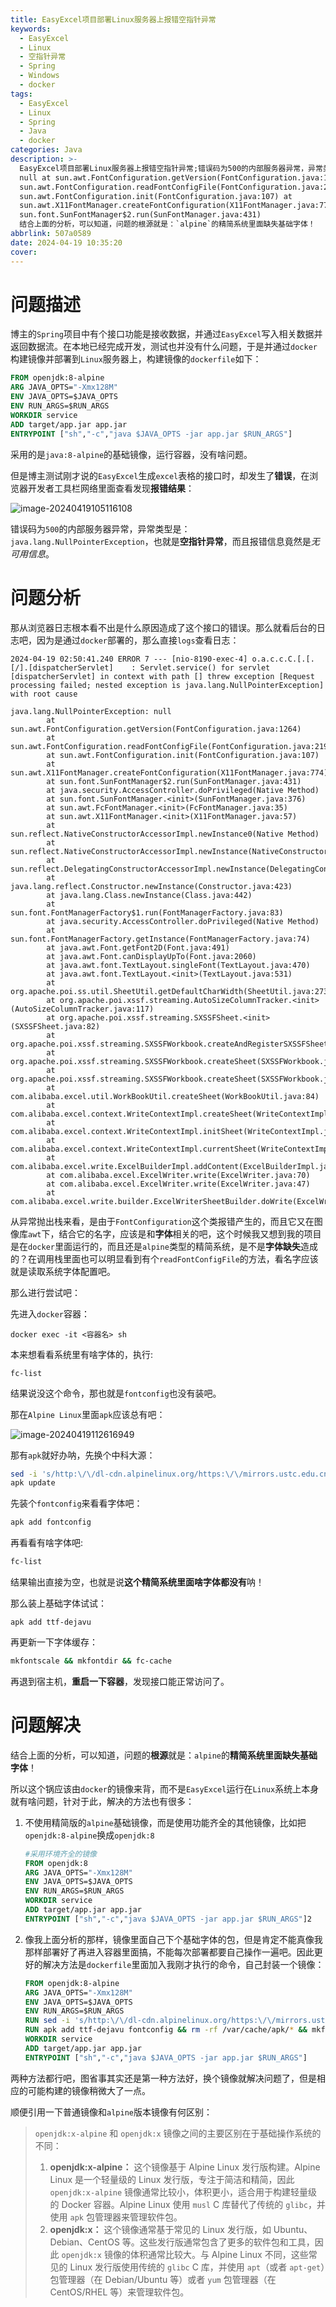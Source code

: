 ```yaml
---
title: EasyExcel项目部署Linux服务器上报错空指针异常
keywords:
  - EasyExcel
  - Linux
  - 空指针异常
  - Spring
  - Windows
  - docker
tags:
  - EasyExcel
  - Linux
  - Spring
  - Java
  - docker
categories: Java
description: >-
  EasyExcel项目部署Linux服务器上报错空指针异常;错误码为500的内部服务器异常，异常类型是：`java.lang.NullPointerException`，也就是空指针异常，而且报错信息竟然是无可用信息。日志根本看不出是什么原因造成了这个接口的错误。那么就看后台的日志吧，因为是通过`docker`部署的，那么直接`logs`查看日志：java.lang.NullPointerException:
  null at sun.awt.FontConfiguration.getVersion(FontConfiguration.java:1264) at
  sun.awt.FontConfiguration.readFontConfigFile(FontConfiguration.java:219) at
  sun.awt.FontConfiguration.init(FontConfiguration.java:107) at
  sun.awt.X11FontManager.createFontConfiguration(X11FontManager.java:774) at
  sun.font.SunFontManager$2.run(SunFontManager.java:431)
  结合上面的分析，可以知道，问题的根源就是：`alpine`的精简系统里面缺失基础字体！
abbrlink: 507a0589
date: 2024-04-19 10:35:20
cover:
---
```


# 问题描述

博主的`Spring`项目中有个接口功能是接收数据，并通过`EasyExcel`写入相关数据并返回数据流。在本地已经完成开发，测试也并没有什么问题，于是并通过`docker`构建镜像并部署到`Linux`服务器上，构建镜像的`dockerfile`如下：

```dockerfile
FROM openjdk:8-alpine
ARG JAVA_OPTS="-Xmx128M"
ENV JAVA_OPTS=$JAVA_OPTS
ENV RUN_ARGS=$RUN_ARGS
WORKDIR service
ADD target/app.jar app.jar
ENTRYPOINT ["sh","-c","java $JAVA_OPTS -jar app.jar $RUN_ARGS"]
```

采用的是`java:8-alpine`的基础镜像，运行容器，没有啥问题。

但是博主测试刚才说的`EasyExcel`生成`excel`表格的接口时，却发生了**错误**，在浏览器开发者工具栏网络里面查看发现**报错结果**：

![image-20240419105116108](https://gitlab.com/Echo-xzp/Resource/-/raw/main/img/2024/04/19_10_51_23_image-20240419105116108.png)

错误码为`500`的内部服务器异常，异常类型是：`java.lang.NullPointerException`，也就是**空指针异常**，而且报错信息竟然是*无可用信息*。

# 问题分析

那从浏览器日志根本看不出是什么原因造成了这个接口的错误。那么就看后台的日志吧，因为是通过`docker`部署的，那么直接`logs`查看日志：

```
2024-04-19 02:50:41.240 ERROR 7 --- [nio-8190-exec-4] o.a.c.c.C.[.[.[/].[dispatcherServlet]    : Servlet.service() for servlet [dispatcherServlet] in context with path [] threw exception [Request processing failed; nested exception is java.lang.NullPointerException] with root cause

java.lang.NullPointerException: null
        at sun.awt.FontConfiguration.getVersion(FontConfiguration.java:1264)
        at sun.awt.FontConfiguration.readFontConfigFile(FontConfiguration.java:219)
        at sun.awt.FontConfiguration.init(FontConfiguration.java:107)
        at sun.awt.X11FontManager.createFontConfiguration(X11FontManager.java:774)
        at sun.font.SunFontManager$2.run(SunFontManager.java:431)
        at java.security.AccessController.doPrivileged(Native Method)
        at sun.font.SunFontManager.<init>(SunFontManager.java:376)
        at sun.awt.FcFontManager.<init>(FcFontManager.java:35)
        at sun.awt.X11FontManager.<init>(X11FontManager.java:57)
        at sun.reflect.NativeConstructorAccessorImpl.newInstance0(Native Method)
        at sun.reflect.NativeConstructorAccessorImpl.newInstance(NativeConstructorAccessorImpl.java:62)
        at sun.reflect.DelegatingConstructorAccessorImpl.newInstance(DelegatingConstructorAccessorImpl.java:45)
        at java.lang.reflect.Constructor.newInstance(Constructor.java:423)
        at java.lang.Class.newInstance(Class.java:442)
        at sun.font.FontManagerFactory$1.run(FontManagerFactory.java:83)
        at java.security.AccessController.doPrivileged(Native Method)
        at sun.font.FontManagerFactory.getInstance(FontManagerFactory.java:74)
        at java.awt.Font.getFont2D(Font.java:491)
        at java.awt.Font.canDisplayUpTo(Font.java:2060)
        at java.awt.font.TextLayout.singleFont(TextLayout.java:470)
        at java.awt.font.TextLayout.<init>(TextLayout.java:531)
        at org.apache.poi.ss.util.SheetUtil.getDefaultCharWidth(SheetUtil.java:273)
        at org.apache.poi.xssf.streaming.AutoSizeColumnTracker.<init>(AutoSizeColumnTracker.java:117)
        at org.apache.poi.xssf.streaming.SXSSFSheet.<init>(SXSSFSheet.java:82)
        at org.apache.poi.xssf.streaming.SXSSFWorkbook.createAndRegisterSXSSFSheet(SXSSFWorkbook.java:684)
        at org.apache.poi.xssf.streaming.SXSSFWorkbook.createSheet(SXSSFWorkbook.java:705)
        at org.apache.poi.xssf.streaming.SXSSFWorkbook.createSheet(SXSSFWorkbook.java:88)
        at com.alibaba.excel.util.WorkBookUtil.createSheet(WorkBookUtil.java:84)
        at com.alibaba.excel.context.WriteContextImpl.createSheet(WriteContextImpl.java:223)
        at com.alibaba.excel.context.WriteContextImpl.initSheet(WriteContextImpl.java:182)
        at com.alibaba.excel.context.WriteContextImpl.currentSheet(WriteContextImpl.java:135)
        at com.alibaba.excel.write.ExcelBuilderImpl.addContent(ExcelBuilderImpl.java:54)
        at com.alibaba.excel.ExcelWriter.write(ExcelWriter.java:70)
        at com.alibaba.excel.ExcelWriter.write(ExcelWriter.java:47)
        at com.alibaba.excel.write.builder.ExcelWriterSheetBuilder.doWrite(ExcelWriterSheetBuilder.java:62)
```

从异常抛出栈来看，是由于`FontConfiguration`这个类报错产生的，而且它又在图像库`awt`下，结合它的名字，应该是和**字体**相关的吧，这个时候我又想到我的项目是在`docker`里面运行的，而且还是`alpine`类型的精简系统，是不是**字体缺失**造成的？在调用栈里面也可以明显看到有个`readFontConfigFile`的方法，看名字应该就是读取系统字体配置吧。

那么进行尝试吧：

先进入`docker`容器：

```
docker exec -it <容器名> sh
```

本来想看看系统里有啥字体的，执行:

```
fc-list
```

结果说没这个命令，那也就是`fontconfig`也没有装吧。

那在`Alpine Linux`里面`apk`应该总有吧：

![image-20240419112616949](https://gitlab.com/Echo-xzp/Resource/-/raw/main/img/2024/04/19_11_26_17_image-20240419112616949.png)

那有`apk`就好办呐，先换个中科大源：

```bash
sed -i 's/http:\/\/dl-cdn.alpinelinux.org/https:\/\/mirrors.ustc.edu.cn/g' /etc/apk/repositories
apk update
```

先装个`fontconfig`来看看字体吧：

```bash
apk add fontconfig
```

再看看有啥字体吧:

```bash
fc-list
```

结果输出直接为空，也就是说**这个精简系统里面啥字体都没有**呐！

那么装上基础字体试试：

```
apk add ttf-dejavu
```

再更新一下字体缓存：

```bash
mkfontscale && mkfontdir && fc-cache
```

再退到宿主机，**重启一下容器**，发现接口能正常访问了。

# 问题解决

结合上面的分析，可以知道，问题的**根源**就是：`alpine`的**精简系统里面缺失基础字体**！

所以这个锅应该由`docker`的镜像来背，而不是`EasyExcel`运行在`Linux`系统上本身就有啥问题，针对于此，解决的方法也有很多：

1. 不使用精简版的`alpine`基础镜像，而是使用功能齐全的其他镜像，比如把`openjdk:8-alpine`换成`openjdk:8`

   ```dockerfile
   #采用环境齐全的镜像
   FROM openjdk:8
   ARG JAVA_OPTS="-Xmx128M"
   ENV JAVA_OPTS=$JAVA_OPTS
   ENV RUN_ARGS=$RUN_ARGS
   WORKDIR service
   ADD target/app.jar app.jar
   ENTRYPOINT ["sh","-c","java $JAVA_OPTS -jar app.jar $RUN_ARGS"]2
   ```

   

2. 像我上面分析的那样，镜像里面自己下个基础字体的包，但是肯定不能真像我那样部署好了再进入容器里面搞，不能每次部署都要自己操作一遍吧。因此更好的解决方法是`dockerfile`里面加入我刚才执行的命令，自己封装一个镜像：

   ```dockerfile
   FROM openjdk:8-alpine
   ARG JAVA_OPTS="-Xmx128M"
   ENV JAVA_OPTS=$JAVA_OPTS
   ENV RUN_ARGS=$RUN_ARGS
   RUN sed -i 's/http:\/\/dl-cdn.alpinelinux.org/https:\/\/mirrors.ustc.edu.cn/g' /etc/apk/repositories && apk update
   RUN apk add ttf-dejavu fontconfig && rm -rf /var/cache/apk/* && mkfontscale && mkfontdir && fc-cache
   WORKDIR service
   ADD target/app.jar app.jar
   ENTRYPOINT ["sh","-c","java $JAVA_OPTS -jar app.jar $RUN_ARGS"]
   ```

两种方法都行吧，图省事其实还是第一种方法好，换个镜像就解决问题了，但是相应的可能构建的镜像稍微大了一点。

顺便引用一下普通镜像和`alpine`版本镜像有何区别：

> `openjdk:x-alpine` 和 `openjdk:x` 镜像之间的主要区别在于基础操作系统的不同：
>
> 1. **openjdk:x-alpine：** 这个镜像基于 Alpine Linux 发行版构建。Alpine Linux 是一个轻量级的 Linux 发行版，专注于简洁和精简，因此 `openjdk:x-alpine` 镜像通常比较小，体积更小，适合用于构建轻量级的 Docker 容器。Alpine Linux 使用 `musl` C 库替代了传统的 `glibc`，并使用 `apk` 包管理器来管理软件包。
> 2. **openjdk:x：** 这个镜像通常基于常见的 Linux 发行版，如 Ubuntu、Debian、CentOS 等。这些发行版通常包含了更多的软件包和工具，因此 `openjdk:x` 镜像的体积通常比较大。与 Alpine Linux 不同，这些常见的 Linux 发行版使用传统的 `glibc` C 库，并使用 `apt`（或者 `apt-get`）包管理器（在 Debian/Ubuntu 等）或者 `yum` 包管理器（在 CentOS/RHEL 等）来管理软件包。
